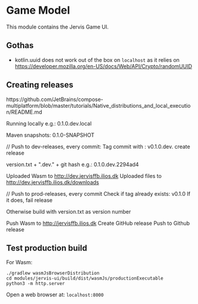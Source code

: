 # Game Model

This module contains the Jervis Game UI.


## Gothas

- kotlin.uuid does not work out of the box on `localhost` as it relies on https://developer.mozilla.org/en-US/docs/Web/API/Crypto/randomUUID



## Creating releases

<TODO>
https://github.com/JetBrains/compose-multiplatform/blob/master/tutorials/Native_distributions_and_local_execution/README.md

Running locally
e.g.: 0.1.0.dev.local

Maven snapshots: 0.1.0-SNAPSHOT

// Push to dev-releases, every commit:
Tag commit with : v0.1.0.dev.<hash>
create release

version.txt + ".dev." + git hash
e.g.: 0.1.0.dev.2294ad4

Uploaded Wasm to http://dev.jervisffb.ilios.dk
Uploaded files to http://dev.jervisffb.ilios.dk/downloads 

// Push to prod-releases, every commit
Check if tag already exists: v0.1.0
If it does, fail release 

Otherwise build with 
version.txt as version number

Push Wasm to http://jervisffb.ilios.dk
Create GitHub release
Push to Github release

## Test production build 

For Wasm:

```
./gradlew wasmJsBrowserDistribution
cd modules/jervis-ui/build/dist/wasmJs/productionExecutable
python3 -m http.server
```

Open a web browser at: `localhost:8000`

